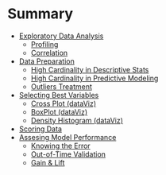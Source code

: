 # Summary

* [Exploratory Data Analysis]()
  * [Profiling](exploratory_data_analysis/profiling.md)
  * [Correlation](exploratory_data_analysis/correlation.md)
* [Data Preparation]()
  * [High Cardinality in Descriptive Stats](data_preparation/high_cardinality_descriptive_stats.md)
  * [High Cardinality in Predictive Modeling](data_preparation/high_cardinality_predictive_modeling.md)
  * [Outliers Treatment](data_preparation/outliers_treatment.md)
* [Selecting Best Variables](selecting_best_variables/introduction.md)
  * [Cross Plot (dataViz)](selecting_best_variables/cross_plot.md)
  * [BoxPlot (dataViz)](selecting_best_variables/plotar_boxplot.md)
  * [Density Histogram (dataViz)](selecting_best_variables/plotar_histdens.md)
* [Scoring Data](scoring/scoring.md)
* [Assesing Model Performance](model_performance/introduction.md)
  * [Knowing the Error](model_performance/knowing_the_error.md)
  * [Out-of-Time Validation](model_performance/out_of_time_validation.md)
  * [Gain & Lift](model_performance/gain_lift.md)

